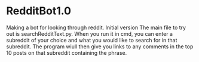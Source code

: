 # RedditBot1.0
Making a bot for looking through reddit. Initial version
The main file to try out is searchRedditText.py. When you run it in cmd, you can enter a subreddit of your choice and what you would like to search for in that subreddit. The program wiull then give you links to any comments in the top 10 posts on that subreddit containing the phrase. 

